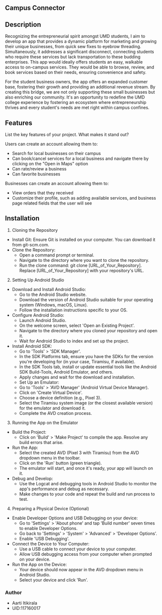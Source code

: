## Campus Connector

## Description

Recognizing the entrepreneurial spirit amongst UMD students, I aim to develop an app
that provides a dynamic platform for marketing and growing their unique businesses, from quick
sew fixes to eyebrow threading. Simultaneously, it addresses a significant disconnect,
connecting students who require these services but lack transportation to these budding
enterprises. This app would ideally offers students an easy, walkable access to on-campus
services. They would be able to browse, review, and book services based on their needs,
ensuring convenience and safety.

For the student business owners, the app offers an expanded customer base, fostering
their growth and providing an additional revenue stream. By creating this bridge, we are not only
supporting these small businesses but also enriching our community. It's an opportunity to
redefine the UMD college experience by fostering an ecosystem where entrepreneurship thrives
and every student's needs are met right within campus confines.

## Features

List the key features of your project. What makes it stand out?

Users can create an account allowing them to:
- Search for local businesses on their campus
- Can book/cancel services for a local business and navigate there by clicking on the "Open in Maps" option
- Can rate/review a business
- Can favorite businesses


Businesses can create an account allowing them to:
- View orders that they received
- Customize their profile, such as adding available services, and business page related fields that the user will see

## Installation

1. Cloning the Repository

- Install Git: Ensure Git is installed on your computer. You can download it from git-scm.com.
- Clone the Repository:
    - Open a command prompt or terminal.
    - Navigate to the directory where you want to clone the repository.
    - Run the clone command: git clone [URL_of_Your_Repository]. Replace [URL_of_Your_Repository] with your repository's URL.
    
2. Setting Up Android Studio

- Download and Install Android Studio:
    - Go to the Android Studio website.
    - Download the version of Android Studio suitable for your operating system (Windows, macOS, Linux).
    - Follow the installation instructions specific to your OS.
- Configure Android Studio:
    - Launch Android Studio.
    - On the welcome screen, select 'Open an Existing Project'.
    - Navigate to the directory where you cloned your repository and open it.
    - Wait for Android Studio to index and set up the project.
- Install Android SDK:
    - Go to 'Tools' > 'SDK Manager'.
    - In the SDK Platforms tab, ensure you have the SDKs for the version you're developing for (in your case, Tiramisu, if available).
    - In the SDK Tools tab, install or update essential tools like the Android SDK Build-Tools, Android Emulator, and others.
    - Apply changes and wait for the download and installation.
    - Set Up an Emulator:
    - Go to 'Tools' > 'AVD Manager' (Android Virtual Device Manager).
    - Click on 'Create Virtual Device'.
    - Choose a device definition (e.g., Pixel 3).
    - Select the Tiramisu system image (or the closest available version) for the emulator and download it.
    - Complete the AVD creation process.
    
3. Running the App on the Emulator
- Build the Project:
    - Click on 'Build' > 'Make Project' to compile the app. Resolve any build errors that arise.
- Run the App:
    - Select the created AVD (Pixel 3 with Tiramisu) from the AVD dropdown menu in the toolbar.
    - Click on the 'Run' button (green triangle).
    - The emulator will start, and once it's ready, your app will launch on it.
- Debug and Develop:
    - Use the Logcat and debugging tools in Android Studio to monitor the app's performance and debug as necessary.
    - Make changes to your code and repeat the build and run process to test.
    
4. Preparing a Physical Device (Optional)

- Enable Developer Options and USB Debugging on your device:
    - Go to 'Settings' > 'About phone' and tap 'Build number' seven times to enable Developer Options.
    - Go back to 'Settings' > 'System' > 'Advanced' > 'Developer Options'.
    - Enable 'USB Debugging'.
- Connect the Device to Your Computer:
    - Use a USB cable to connect your device to your computer.
    - Allow USB debugging access from your computer when prompted on your device.
- Run the App on the Device:
    - Your device should now appear in the AVD dropdown menu in Android Studio.
    - Select your device and click 'Run'.




### Author

- Aarti Itikirala
- UID:117160017
